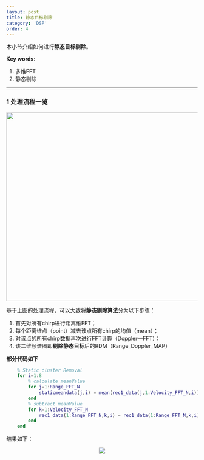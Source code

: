 ```yaml
---
layout: post
title: 静态目标剔除
category: 'DSP'
order: 4
---
```


本小节介绍如何进行**静态目标剔除**。

**Key words**:

1. 多维FFT
2. 静态剔除

_ _ _


### **1	处理流程一览**

<div align=center>
<img src="{{site.url}}/images/static-01.png" width="1159" height="498" div align=center />
</div>

基于上图的处理流程，可以大致将**静态剔除算法**分为以下步骤：

1. 首先对所有chirp进行距离维FFT；
2. 每个距离维点（point）减去该点所有chirp的均值（mean）；
3. 对该点的所有chirp数据再次进行FFT计算（Doppler—FFT）；
4. 该二维频谱图即**剔除静态目标**后的RDM（Range_Doppler_MAP）

**部分代码如下**
```matlab
	% Static cluster Removal 
	for i=1:8
		% calculate meanValue
		for j=1:Range_FFT_N
			staticmeandata(j,i) = mean(rec1_data(j,1:Velocity_FFT_N,i));  
		end
		% subtract meanValue
		for k=1:Velocity_FFT_N
			rec1_data(1:Range_FFT_N,k,i) = rec1_data(1:Range_FFT_N,k,i) -  staticmeandata(1:Range_FFT_N,i) ; 
		end
	end
```

结果如下：

<div align=center>
<img src="{{site.url}}/images/static-02.fig.png"  div align=center />
</div>







